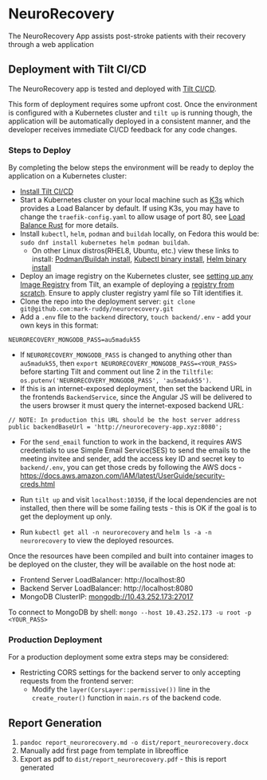 # NeuroRecovery
The NeuroRecovery App assists post-stroke patients with their recovery through a web application

## Deployment with Tilt CI/CD
The NeuroRecovery app is tested and deployed with [Tilt CI/CD](https://tilt.dev/).  

This form of deployment requires some upfront cost. Once the environment is configured with a Kubernetes cluster and `tilt up` is running though, the application will be automatically deployed in a consistent manner, and the developer receives immediate CI/CD feedback for any code changes.  

### Steps to Deploy
By completing the below steps the environment will be ready to deploy the application on a Kubernetes cluster:

- [Install Tilt CI/CD](https://docs.tilt.dev/install.html)
- Start a Kubernetes cluster on your local machine such as [K3s](https://k3s.io/) which provides a Load Balancer by default. If using K3s, you may have to change the `traefik-config.yaml` to allow usage of port 80, see [Load Balance Rust](https://github.com/mark-ruddy/load_balance_rust) for more details.
- Install `kubectl`, `helm`, `podman` and `buildah` locally, on Fedora this would be: `sudo dnf install kubernetes helm podman buildah`.
  - On other Linux distros(RHEL8, Ubuntu, etc.) view these links to install: [Podman/Buildah install](https://podman.io/getting-started/installation), [Kubectl binary install](https://kubernetes.io/docs/tasks/tools/install-kubectl-linux/), [Helm binary install](https://helm.sh/docs/intro/install/)
- Deploy an image registry on the Kubernetes cluster, see [setting up any Image Registry](https://docs.tilt.dev/personal_registry.html) from Tilt, an example of deploying a [registry from scratch](custom_image_registry.md). Ensure to apply cluster registry yaml file so Tilt identifies it.
- Clone the repo into the deployment server: `git clone git@github.com:mark-ruddy/neurorecovery.git`
- Add a `.env` file to the `backend` directory, `touch backend/.env` - add your own keys in this format:

```
NEURORECOVERY_MONGODB_PASS=au5maduk55
```

- If `NEURORECOVERY_MONGODB_PASS` is changed to anything other than `au5maduk55`, then `export NEURORECOVERY_MONGODB_PASS=<YOUR_PASS>` before starting Tilt and comment out line 2 in the `Tiltfile`: `os.putenv('NEURORECOVERY_MONGODB_PASS', 'au5maduk55')`.
- If this is an internet-exposed deployment, then set the backend URL in the frontends `BackendService`, since the Angular JS will be delivered to the users browser it must query the internet-exposed backend URL:

```
// NOTE: In production this URL should be the host server address
public backendBaseUrl = 'http://neurorecovery-app.xyz:8080'; 
```

- For the `send_email` function to work in the backend, it requires AWS credentials to use Simple Email Service(SES) to send the emails to the meeting invitee and sender, add the access key ID and secret key to `backend/.env`, you can get those creds by following the AWS docs - https://docs.aws.amazon.com/IAM/latest/UserGuide/security-creds.html

- Run `tilt up` and visit `localhost:10350`, if the local dependencies are not installed, then there will be some failing tests - this is OK if the goal is to get the deployment up only.
- Run `kubectl get all -n neurorecovery` and `helm ls -a -n neurorecovery` to view the deployed resources.

Once the resources have been compiled and built into container images to be deployed on the cluster, they will be available on the host node at:

- Frontend Server LoadBalancer: http://localhost:80
- Backend Server LoadBalancer: http://localhost:8080
- MongoDB ClusterIP: [mongodb://10.43.252.173:27017](mongodb://10.43.252.173:27017)

To connect to MongoDB by shell: `mongo --host 10.43.252.173 -u root -p <YOUR_PASS>`  

### Production Deployment
For a production deployment some extra steps may be considered:

- Restricting CORS settings for the backend server to only accepting requests from the frontend server:
  - Modify the `layer(CorsLayer::permissive())` line  in the `create_router()` function in `main.rs` of the backend code.

## Report Generation
1. `pandoc report_neurorecovery.md -o dist/report_neurorecovery.docx`
2. Manually add first page from template in libreoffice
3. Export as pdf to `dist/report_neurorecovery.pdf` - this is report generated

